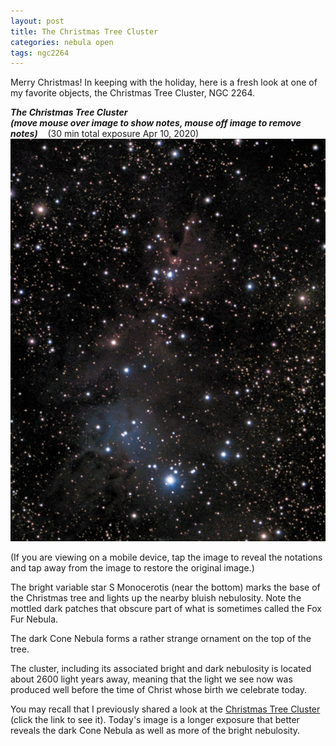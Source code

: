 ```yaml
---
layout: post
title: The Christmas Tree Cluster
categories: nebula open
tags: ngc2264
---
```

Merry Christmas!  In keeping with the holiday, here is a fresh look at one of my favorite objects, the
Christmas Tree Cluster, NGC 2264.

_**The Christmas Tree Cluster<br> (move mouse over image to show notes, mouse off image to remove notes)**_ &nbsp;&nbsp; (30 min total exposure Apr 10, 2020)<br>
<img src = "../images/ngc2264_2020-04-10T21_48_00_Stack_16bits_452frames_1808s+PSE.jpg"
alt = "ngc 2264 seen using Celestron RASA 8 and ZWO ASI183MC"
onmouseover = "this.src='../images/ngc2264_2020-04-10T21_48_00_Stack_16bits_452frames_1808s+PSE+notes.jpg'"
onmouseout = "this.src='../images/ngc2264_2020-04-10T21_48_00_Stack_16bits_452frames_1808s+PSE.jpg'"
/>

(If you are viewing on a mobile device, tap the image to reveal the notations and tap away from the image to restore the original image.)

The bright variable star S Monocerotis (near the bottom) marks the base of the Christmas tree and lights up the nearby bluish nebulosity. Note the mottled dark patches that obscure part of what is sometimes called the Fox Fur Nebula.

The dark Cone Nebula forms a rather strange ornament on the top of the tree.

The cluster, including its associated bright and dark nebulosity is located about 2600 light years away, meaning that the light we see now was produced well before the time of Christ whose birth we celebrate today.

You may recall that I previously shared a look at the [Christmas Tree 
Cluster](../Christmas-Tree-Cluster/index.html)
(click the link to see it).  Today's image is a longer exposure that better reveals the dark Cone Nebula as well as more of the bright nebulosity.